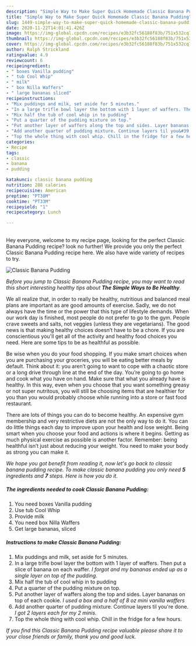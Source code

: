 ```yaml
---
description: "Simple Way to Make Super Quick Homemade Classic Banana Pudding"
title: "Simple Way to Make Super Quick Homemade Classic Banana Pudding"
slug: 1449-simple-way-to-make-super-quick-homemade-classic-banana-pudding
date: 2020-11-22T14:01:41.426Z
image: https://img-global.cpcdn.com/recipes/e3b32fc56188f83b/751x532cq70/classic-banana-pudding-recipe-main-photo.jpg
thumbnail: https://img-global.cpcdn.com/recipes/e3b32fc56188f83b/751x532cq70/classic-banana-pudding-recipe-main-photo.jpg
cover: https://img-global.cpcdn.com/recipes/e3b32fc56188f83b/751x532cq70/classic-banana-pudding-recipe-main-photo.jpg
author: Ralph Strickland
ratingvalue: 4.9
reviewcount: 6
recipeingredient:
- " boxes Vanilla pudding"
- " tub Cool Whip"
- " milk"
- " box Nilla Waffers"
- " large bananas sliced"
recipeinstructions:
- "Mix puddings and milk, set aside for 5 minutes."
- "In a large trifle bowl layer the bottom with 1 layer of waffers. Then put a slice of banana on each waffer. *I forgot and my bananas ended up as a single layer on top of the pudding.*"
- "Mix half the tub of cool whip in to pudding"
- "Put a quarter of the pudding mixture on top."
- "Put another layer of waffers along the top and sides. Layer bananas on top of each cookie. *I used a box and a half of 8 oz mini vanilla waffers*"
- "Add another quarter of pudding mixture. Continue layers til you&#39;re done. *I got 2 layers each for my 2 minis.*"
- "Top the whole thing with cool whip. Chill in the fridge for a few hours."
categories:
- Recipe
tags:
- classic
- banana
- pudding

katakunci: classic banana pudding 
nutrition: 288 calories
recipecuisine: American
preptime: "PT38M"
cooktime: "PT33M"
recipeyield: "1"
recipecategory: Lunch

---
```

<br>
Hey everyone, welcome to my recipe page, looking for the perfect Classic Banana Pudding recipe? look no further! We provide you only the perfect Classic Banana Pudding recipe here. We also have wide variety of recipes to try.
<br>


![Classic Banana Pudding](https://img-global.cpcdn.com/recipes/e3b32fc56188f83b/751x532cq70/classic-banana-pudding-recipe-main-photo.jpg)

<i>Before you jump to Classic Banana Pudding recipe, you may want to read this short interesting healthy tips about <strong>The Simple Ways to Be Healthy</strong>.</i>

We all realize that, in order to really be healthy, nutritious and balanced meal plans are important as are good amounts of exercise. Sadly, we do not always have the time or the power that this type of lifestyle demands. When our work day is finished, most people do not prefer to go to the gym. People crave sweets and salts, not veggies (unless they are vegetarians). The good news is that making healthy choices doesn’t have to be a chore. If you are conscientious you'll get all of the activity and healthy food choices you need. Here are some tips to be as healthful as possible.

Be wise when you do your food shopping. If you make smart choices when you are purchasing your groceries, you will be eating better meals by default. Think about it: you aren’t going to want to cope with a chaotic store or a long drive through line at the end of the day. You’re going to go home and cook what you have on hand. Make sure that what you already have is healthy. In this way, even when you choose that you want something greasy or not super nutritous, you will still be choosing items that are healthier for you than you would probably choose while running into a store or fast food restaurant.

There are lots of things you can do to become healthy. An expensive gym membership and very restrictive diets are not the only way to do it. You can do little things each day to improve upon your health and lose weight. Being smart when you choose your food and actions is where it begins. Getting as much physical exercise as possible is another factor. Remember: being healthful isn’t just about reducing your weight. You need to make your body as strong you can make it. 


<i>We hope you got benefit from reading it, now let's go back to classic banana pudding recipe. To make classic banana pudding you only need <strong>5</strong> ingredients and <strong>7</strong> steps. Here is how you do it.
</i>

##### The ingredients needed to cook Classic Banana Pudding:

1. You need  boxes Vanilla pudding
1. Use  tub Cool Whip
1. Provide  milk
1. You need  box Nilla Waffers
1. Get  large bananas, sliced


##### Instructions to make Classic Banana Pudding:

1. Mix puddings and milk, set aside for 5 minutes.
1. In a large trifle bowl layer the bottom with 1 layer of waffers. Then put a slice of banana on each waffer. *I forgot and my bananas ended up as a single layer on top of the pudding.*
1. Mix half the tub of cool whip in to pudding
1. Put a quarter of the pudding mixture on top.
1. Put another layer of waffers along the top and sides. Layer bananas on top of each cookie. *I used a box and a half of 8 oz mini vanilla waffers*
1. Add another quarter of pudding mixture. Continue layers til you&#39;re done. *I got 2 layers each for my 2 minis.*
1. Top the whole thing with cool whip. Chill in the fridge for a few hours.


<i>If you find this Classic Banana Pudding recipe valuable please share it to your close friends or family, thank you and good luck.</i>
